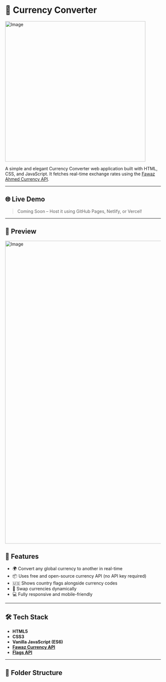 # 💱 Currency Converter
<img width="454" alt="Image" src="https://github.com/user-attachments/assets/0e846702-74a3-4486-849f-4b7a3dffed3a" />


A simple and elegant Currency Converter web application built with HTML, CSS, and JavaScript. It fetches real-time exchange rates using the [Fawaz Ahmed Currency API](https://github.com/fawazahmed0/currency-api).

---

## 🌐 Live Demo

> Coming Soon – Host it using GitHub Pages, Netlify, or Vercel!

---

## 📸 Preview
<img width="979" alt="Image" src="https://github.com/user-attachments/assets/43601352-b72b-4ffc-a953-2dd0c958683d" />


## 🚀 Features

- 🌍 Convert any global currency to another in real-time
- 📦 Uses free and open-source currency API (no API key required)
- 🇺🇸 Shows country flags alongside currency codes
- 🔁 Swap currencies dynamically
- 💻 Fully responsive and mobile-friendly

---

## 🛠️ Tech Stack

- **HTML5**
- **CSS3**
- **Vanilla JavaScript (ES6)**
- **[Fawaz Currency API](https://github.com/fawazahmed0/currency-api)**
- **[Flags API](https://flagsapi.com)**

---

## 📂 Folder Structure

